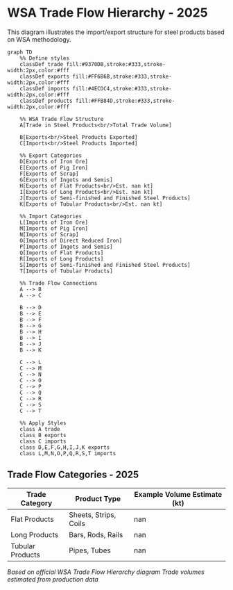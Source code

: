 # WSA Trade Flow Hierarchy - 2025

This diagram illustrates the import/export structure for steel products based on WSA methodology.

```mermaid
graph TD
    %% Define styles
    classDef trade fill:#9370DB,stroke:#333,stroke-width:2px,color:#fff
    classDef exports fill:#FF6B6B,stroke:#333,stroke-width:2px,color:#fff
    classDef imports fill:#4ECDC4,stroke:#333,stroke-width:2px,color:#fff
    classDef products fill:#FFB84D,stroke:#333,stroke-width:2px,color:#fff
    
    %% WSA Trade Flow Structure
    A[Trade in Steel Products<br/>Total Trade Volume]
    
    B[Exports<br/>Steel Products Exported]
    C[Imports<br/>Steel Products Imported]
    
    %% Export Categories
    D[Exports of Iron Ore]
    E[Exports of Pig Iron]
    F[Exports of Scrap]
    G[Exports of Ingots and Semis]
    H[Exports of Flat Products<br/>Est. nan kt]
    I[Exports of Long Products<br/>Est. nan kt]
    J[Exports of Semi-finished and Finished Steel Products]
    K[Exports of Tubular Products<br/>Est. nan kt]
    
    %% Import Categories
    L[Imports of Iron Ore]
    M[Imports of Pig Iron]
    N[Imports of Scrap]
    O[Imports of Direct Reduced Iron]
    P[Imports of Ingots and Semis]
    Q[Imports of Flat Products]
    R[Imports of Long Products]
    S[Imports of Semi-finished and Finished Steel Products]
    T[Imports of Tubular Products]
    
    %% Trade Flow Connections
    A --> B
    A --> C
    
    B --> D
    B --> E
    B --> F
    B --> G
    B --> H
    B --> I
    B --> J
    B --> K
    
    C --> L
    C --> M
    C --> N
    C --> O
    C --> P
    C --> Q
    C --> R
    C --> S
    C --> T
    
    %% Apply Styles
    class A trade
    class B exports
    class C imports
    class D,E,F,G,H,I,J,K exports
    class L,M,N,O,P,Q,R,S,T imports
```

## Trade Flow Categories - 2025

| Trade Category | Product Type | Example Volume Estimate (kt) |
|----------------|--------------|-------------------------------|
| Flat Products | Sheets, Strips, Coils | nan |
| Long Products | Bars, Rods, Rails | nan |
| Tubular Products | Pipes, Tubes | nan |

*Based on official WSA Trade Flow Hierarchy diagram*
*Trade volumes estimated from production data*

